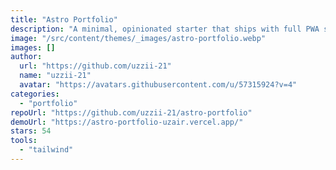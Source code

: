 ```yaml
---
title: "Astro Portfolio"
description: "A minimal, opinionated starter that ships with full PWA support out the box. It also comes with TailwindCSS preinstalled as well as sensible ESLint and Prettier configurations."
image: "/src/content/themes/_images/astro-portfolio.webp"
images: []
author:
  url: "https://github.com/uzzii-21"
  name: "uzzii-21"
  avatar: "https://avatars.githubusercontent.com/u/57315924?v=4"
categories:
  - "portfolio"
repoUrl: "https://github.com/uzzii-21/astro-portfolio"
demoUrl: "https://astro-portfolio-uzair.vercel.app/"
stars: 54
tools:
  - "tailwind"
---
```

